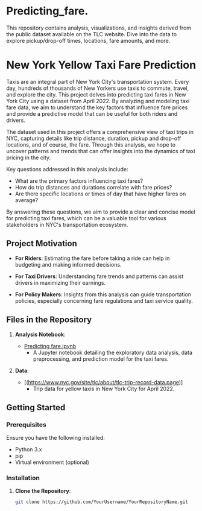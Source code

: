 # Predicting_fare.
This repository contains analysis, visualizations, and insights derived from the public dataset available on the TLC website. Dive into the data to explore pickup/drop-off times, locations, fare amounts, and more.
# New York Yellow Taxi Fare Prediction

Taxis are an integral part of New York City's transportation system. Every day, hundreds of thousands of New Yorkers use taxis to commute, travel, and explore the city. This project delves into predicting taxi fares in New York City using a dataset from April 2022. By analyzing and modeling taxi fare data, we aim to understand the key factors that influence fare prices and provide a predictive model that can be useful for both riders and drivers.

The dataset used in this project offers a comprehensive view of taxi trips in NYC, capturing details like trip distance, duration, pickup and drop-off locations, and of course, the fare. Through this analysis, we hope to uncover patterns and trends that can offer insights into the dynamics of taxi pricing in the city.

Key questions addressed in this analysis include:
- What are the primary factors influencing taxi fares?
- How do trip distances and durations correlate with fare prices?
- Are there specific locations or times of day that have higher fares on average?

By answering these questions, we aim to provide a clear and concise model for predicting taxi fares, which can be a valuable tool for various stakeholders in NYC's transportation ecosystem.

## Project Motivation

- **For Riders**: Estimating the fare before taking a ride can help in budgeting and making informed decisions.
  
- **For Taxi Drivers**: Understanding fare trends and patterns can assist drivers in maximizing their earnings.
  
- **For Policy Makers**: Insights from this analysis can guide transportation policies, especially concerning fare regulations and taxi service quality.


## Files in the Repository

1. **Analysis Notebook**: 
   - [Predicting fare.ipynb](https://github.com/Saisudhirn/Predicting_fare/blob/main/Predicting%20fare.ipynb
)
     - A Jupyter notebook detailing the exploratory data analysis, data preprocessing, and prediction model for the taxi fares.
     
2. **Data**:
   - [(https://www.nyc.gov/site/tlc/about/tlc-trip-record-data.page)]
     - Trip data for yellow taxis in New York City for April 2022.

## Getting Started

### Prerequisites

Ensure you have the following installed:
- Python 3.x
- pip
- Virtual environment (optional)

### Installation

1. **Clone the Repository**:
   ```bash
   git clone https://github.com/YourUsername/YourRepositoryName.git

